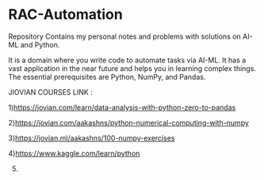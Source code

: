  # RAC-Automation
Repository Contains my personal notes and problems with solutions on AI-ML and Python.

It is a domain where you write code to automate tasks via AI-ML. It has a vast application in the near future and helps you in learning complex things. The essential prerequisites are Python, NumPy, and Pandas.

JIOVIAN COURSES LINK :

1)https://jovian.com/learn/data-analysis-with-python-zero-to-pandas

2)https://jovian.com/aakashns/python-numerical-computing-with-numpy

3)https://jovian.ml/aakashns/100-numpy-exercises

4)https://www.kaggle.com/learn/python

5)

